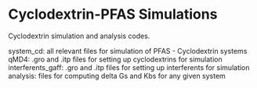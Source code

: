 # Cyclodextrin-PFAS Simulations

Cyclodextrin simulation and analysis codes. <br />

system_cd: all relevant files for simulation of PFAS - Cyclodextrin systems <br />
qMD4: .gro and .itp files for setting up cyclodextrins for simulation  <br />
interferents_gaff: .gro and .itp files for setting up interferents for simulation <br />
analysis: files for computing delta Gs and Kbs for any given system


